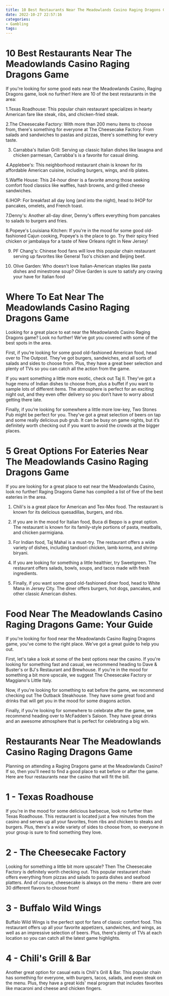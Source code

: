 ```yaml
---
title: 10 Best Restaurants Near The Meadowlands Casino Raging Dragons Game
date: 2022-10-27 22:57:16
categories:
- Gambling
tags:
---
```



#  10 Best Restaurants Near The Meadowlands Casino Raging Dragons Game

If you're looking for some good eats near the Meadowlands Casino, Raging Dragons game, look no further! Here are 10 of the best restaurants in the area:

1.Texas Roadhouse: This popular chain restaurant specializes in hearty American fare like steak, ribs, and chicken-fried steak.

2.The Cheesecake Factory: With more than 200 menu items to choose from, there's something for everyone at The Cheesecake Factory. From salads and sandwiches to pastas and pizzas, there's something for every taste.

3. Carrabba's Italian Grill: Serving up classic Italian dishes like lasagna and chicken parmesan, Carrabba's is a favorite for casual dining.

4.Applebee's: This neighborhood restaurant chain is known for its affordable American cuisine, including burgers, wings, and rib plates.

5.Waffle House: This 24-hour diner is a favorite among those seeking comfort food classics like waffles, hash browns, and grilled cheese sandwiches.

6.IHOP: For breakfast all day long (and into the night), head to IHOP for pancakes, omelets, and French toast.

7.Denny's: Another all-day diner, Denny's offers everything from pancakes to salads to burgers and fries.

8.Popeye's Louisiana Kitchen: If you're in the mood for some good old-fashioned Cajun cooking, Popeye's is the place to go. Try their spicy fried chicken or jambalaya for a taste of New Orleans right in New Jersey!

9. PF Chang's: Chinese food fans will love this popular chain restaurant serving up favorites like General Tso's chicken and Beijing beef.

10. Olive Garden: Who doesn't love Italian-American staples like pasta dishes and minestrone soup? Olive Garden is sure to satisfy any craving your have for Italian food

#  Where To Eat Near The Meadowlands Casino Raging Dragons Game

Looking for a great place to eat near the Meadowlands Casino Raging Dragons game? Look no further! We’ve got you covered with some of the best spots in the area.

First, if you’re looking for some good old-fashioned American food, head over to The Outpost. They’ve got burgers, sandwiches, and all sorts of salads and sides to choose from. Plus, they have a great beer selection and plenty of TVs so you can catch all the action from the game.

If you want something a little more exotic, check out Taj II. They’ve got a huge menu of Indian dishes to choose from, plus a buffet if you want to sample lots of different items. The atmosphere is perfect for an exciting night out, and they even offer delivery so you don’t have to worry about getting there late.

Finally, if you’re looking for somewhere a little more low-key, Two Stones Pub might be perfect for you. They’ve got a great selection of beers on tap and some really delicious pub grub. It can be busy on game nights, but it’s definitely worth checking out if you want to avoid the crowds at the bigger places.

#  5 Great Options For Eateries Near The Meadowlands Casino Raging Dragons Game

If you are looking for a great place to eat near the Meadowlands Casino, look no further! Raging Dragons Game has compiled a list of five of the best eateries in the area.

1. Chili's is a great place for American and Tex-Mex food. The restaurant is known for its delicious quesadillas, burgers, and ribs.

2. If you are in the mood for Italian food, Buca di Beppo is a great option. The restaurant is known for its family-style portions of pasta, meatballs, and chicken parmigiana.

3. For Indian food, Taj Mahal is a must-try. The restaurant offers a wide variety of dishes, including tandoori chicken, lamb korma, and shrimp biryani.

4. If you are looking for something a little healthier, try Sweetgreen. The restaurant offers salads, bowls, soups, and tacos made with fresh ingredients.

5. Finally, if you want some good old-fashioned diner food, head to White Mana in Jersey City. The diner offers burgers, hot dogs, pancakes, and other classic American dishes.

#  Food Near The Meadowlands Casino Raging Dragons Game: Your Guide

If you're looking for food near the Meadowlands Casino Raging Dragons game, you've come to the right place. We've got a great guide to help you out.

First, let's take a look at some of the best options near the casino. If you're looking for something fast and casual, we recommend heading to Dave & Buster's or BJ's Restaurant and Brewhouse. If you're in the mood for something a bit more upscale, we suggest The Cheesecake Factory or Maggiano's Little Italy.

Now, if you're looking for something to eat before the game, we recommend checking out The Outback Steakhouse. They have some great food and drinks that will get you in the mood for some dragons action.

Finally, if you're looking for somewhere to celebrate after the game, we recommend heading over to McFadden's Saloon. They have great drinks and an awesome atmosphere that is perfect for celebrating a big win.

#  Restaurants Near The Meadowlands Casino Raging Dragons Game

Planning on attending a Raging Dragons game at the Meadowlands Casino? If so, then you'll need to find a good place to eat before or after the game. Here are four restaurants near the casino that will fit the bill.

# 1 - Texas Roadhouse

If you're in the mood for some delicious barbecue, look no further than Texas Roadhouse. This restaurant is located just a few minutes from the casino and serves up all your favorites, from ribs and chicken to steaks and burgers. Plus, there's a wide variety of sides to choose from, so everyone in your group is sure to find something they love.

# 2 - The Cheesecake Factory

Looking for something a little bit more upscale? Then The Cheesecake Factory is definitely worth checking out. This popular restaurant chain offers everything from pizzas and salads to pasta dishes and seafood platters. And of course, cheesecake is always on the menu - there are over 30 different flavors to choose from!

# 3 - Buffalo Wild Wings

Buffalo Wild Wings is the perfect spot for fans of classic comfort food. This restaurant offers up all your favorite appetizers, sandwiches, and wings, as well as an impressive selection of beers. Plus, there's plenty of TVs at each location so you can catch all the latest game highlights.

# 4 - Chili's Grill & Bar

Another great option for casual eats is Chili's Grill & Bar. This popular chain has something for everyone, with burgers, tacos, salads, and even steak on the menu. Plus, they have a great kids' meal program that includes favorites like macaroni and cheese and chicken fingers.
